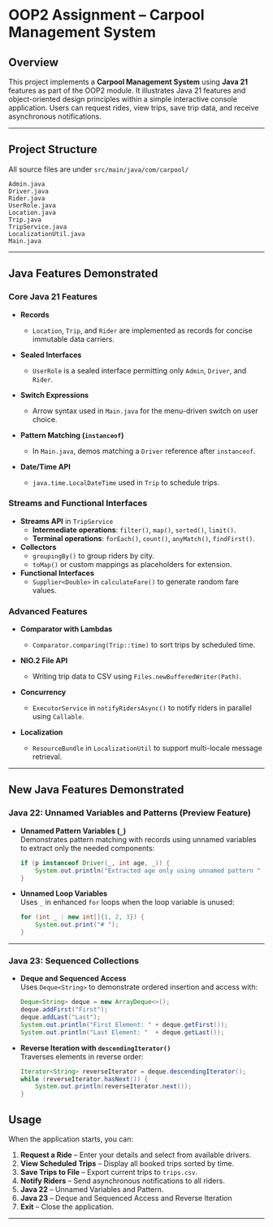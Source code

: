 # OOP2 Assignment – Carpool Management System

## Overview

This project implements a **Carpool Management System** using **Java 21** features as part of the OOP2 module. It illustrates Java 21 features and object-oriented design principles within a simple interactive console application. Users can request rides, view trips, save trip data, and receive asynchronous notifications.

---

## Project Structure

All source files are under `src/main/java/com/carpool/`

```
Admin.java
Driver.java
Rider.java
UserRole.java
Location.java
Trip.java
TripService.java
LocalizationUtil.java
Main.java
```

---

## Java Features Demonstrated

### Core Java 21 Features

- **Records**
  - `Location`, `Trip`, and `Rider` are implemented as records for concise immutable data carriers.

- **Sealed Interfaces**
  - `UserRole` is a sealed interface permitting only `Admin`, `Driver`, and `Rider`.

- **Switch Expressions**
  - Arrow syntax used in `Main.java` for the menu-driven switch on user choice.

- **Pattern Matching (`instanceof`)**
  - In `Main.java`, demos matching a `Driver` reference after `instanceof`.

- **Date/Time API**
  - `java.time.LocalDateTime` used in `Trip` to schedule trips.

### Streams and Functional Interfaces

- **Streams API** in `TripService`
  - **Intermediate operations**: `filter()`, `map()`, `sorted()`, `limit()`.
  - **Terminal operations**: `forEach()`, `count()`, `anyMatch()`, `findFirst()`.
- **Collectors**
  - `groupingBy()` to group riders by city.
  - `toMap()` or custom mappings as placeholders for extension.
- **Functional Interfaces**
  - `Supplier<Double>` in `calculateFare()` to generate random fare values.

### Advanced Features

- **Comparator with Lambdas**
  - `Comparator.comparing(Trip::time)` to sort trips by scheduled time.

- **NIO.2 File API**
  - Writing trip data to CSV using `Files.newBufferedWriter(Path)`.

- **Concurrency**
  - `ExecutorService` in `notifyRidersAsync()` to notify riders in parallel using `Callable`.

- **Localization**
  - `ResourceBundle` in `LocalizationUtil` to support multi-locale message retrieval.

---

## New Java Features Demonstrated

### Java 22: Unnamed Variables and Patterns (Preview Feature)

- **Unnamed Pattern Variables (`_`)**  
  Demonstrates pattern matching with records using unnamed variables to extract only the needed components:
  ```java
  if (p instanceof Driver(_, int age, _)) {
      System.out.println("Extracted age only using unnamed pattern " + age);
  }
  ```
- **Unnamed Loop Variables**  
  Uses `_` in enhanced `for` loops when the loop variable is unused:
  ```java
  for (int _ : new int[]{1, 2, 3}) {
      System.out.print("# ");
  }
  ```


---

### Java 23: Sequenced Collections

- **Deque and Sequenced Access**  
  Uses `Deque<String>` to demonstrate ordered insertion and access with:
  ```java
  Deque<String> deque = new ArrayDeque<>();
  deque.addFirst("First");
  deque.addLast("Last");
  System.out.println("First Element: " + deque.getFirst());
  System.out.println("Last Element: "  + deque.getLast());
  ```
- **Reverse Iteration with `descendingIterator()`**  
  Traverses elements in reverse order:
  ```java
  Iterator<String> reverseIterator = deque.descendingIterator();
  while (reverseIterator.hasNext()) {
      System.out.println(reverseIterator.next());
  }
  ```

## Usage

When the application starts, you can:

1. **Request a Ride** – Enter your details and select from available drivers.
2. **View Scheduled Trips** – Display all booked trips sorted by time.
3. **Save Trips to File** – Export current trips to `trips.csv`.
4. **Notify Riders** – Send asynchronous notifications to all riders.
6. **Java 22** – Unnamed Variables and Pattern.
7. **Java 23** – Deque and Sequenced Access and Reverse Iteration
5. **Exit** – Close the application.

---
